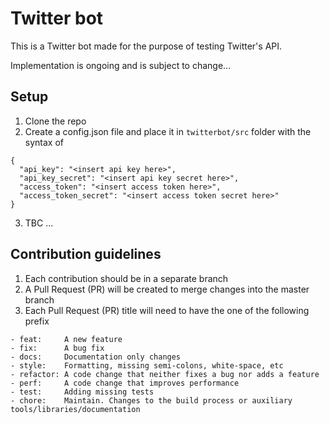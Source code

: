 # Twitter bot

This is a Twitter bot made for the purpose of testing Twitter's API. 

Implementation is ongoing and is subject to change...

## Setup
1. Clone the repo
2. Create a config.json file and place it in `twitterbot/src` folder
with the syntax of
```
{
  "api_key": "<insert api key here>",
  "api_key_secret": "<insert api key secret here>",
  "access_token": "<insert access token here>",
  "access_token_secret": "<insert access token secret here>"
}
```
3. TBC ...

## Contribution guidelines
1. Each contribution should be in a separate branch
2. A Pull Request (PR) will be created to merge changes into the master branch
3. Each Pull Request (PR) title will need to have the one of the
following prefix
```
- feat:     A new feature
- fix:      A bug fix
- docs:     Documentation only changes
- style:    Formatting, missing semi-colons, white-space, etc
- refactor: A code change that neither fixes a bug nor adds a feature
- perf:     A code change that improves performance
- test:     Adding missing tests
- chore:    Maintain. Changes to the build process or auxiliary tools/libraries/documentation
``` 